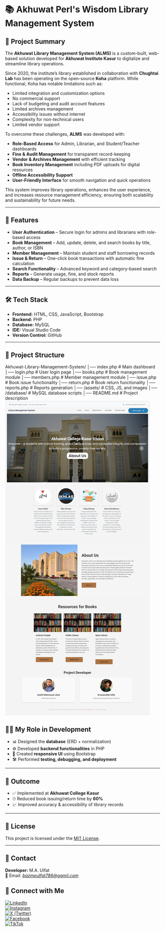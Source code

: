 # 📚 Akhuwat Perl's Wisdom Library Management System  

## 📄 Project Summary  

The **Akhuwat Library Management System (ALMS)** is a custom-built, web-based solution developed for **Akhuwat Institute Kasur** to digitalize and streamline library operations.  

Since 2020, the institute’s library established in collaboration with **Chughtai Lab** has been operating on the open-source **Koha** platform. While functional, Koha has notable limitations such as:  
- Limited integration and customization options  
- No commercial support  
- Lack of budgeting and audit account features  
- Limited archives management  
- Accessibility issues without internet  
- Complexity for non-technical users  
- Limited vendor support  

To overcome these challenges, **ALMS** was developed with:  
- **Role-Based Access** for Admin, Librarian, and Student/Teacher dashboards  
- **Fine & Audit Management** for transparent record-keeping  
- **Vendor & Archives Management** with efficient tracking  
- **Book Inventory Management** including PDF uploads for digital resources  
- **Offline Accessibility Support**  
- **User-Friendly Interface** for smooth navigation and quick operations  

This system improves library operations, enhances the user experience, and increases resource management efficiency, ensuring both scalability and sustainability for future needs.  

---

## 🚀 Features  
- **User Authentication** – Secure login for admins and librarians with role-based access  
- **Book Management** – Add, update, delete, and search books by title, author, or ISBN  
- **Member Management** – Maintain student and staff borrowing records  
- **Issue & Return** – One-click book transactions with automatic fine calculation  
- **Search Functionality** – Advanced keyword and category-based search  
- **Reports** – Generate usage, fine, and stock reports  
- **Data Backup** – Regular backups to prevent data loss  

---

## 🛠️ Tech Stack  
- **Frontend:** HTML, CSS, JavaScript, Bootstrap  
- **Backend:** PHP  
- **Database:** MySQL  
- **IDE:** Visual Studio Code  
- **Version Control:** GitHub  

---

## 📂 Project Structure  
Akhuwat-Library-Management-System/
│── index.php # Main dashboard
│── login.php # User login page
│── books.php # Book management module
│── members.php # Member management module
│── issue.php # Book issue functionality
│── return.php # Book return functionality
│── reports.php # Reports generation
│── /assets/ # CSS, JS, and images
│── /database/ # MySQL database scripts
│── README.md # Project description
![images](web1.jpeg)

## 🧑‍💻 My Role in Development
- 📊 Designed the **database** (ERD + normalization)  
- ⚙️ Developed **backend functionalities** in PHP  
- 🎨 Created **responsive UI** using Bootstrap  
- 🛠 Performed **testing, debugging, and deployment**  

---

## 🎯 Outcome
- ✅ Implemented at **Akhuwat College Kasur**  
- ⏱ Reduced book issuing/return time by **60%**  
- 📈 Improved accuracy & accessibility of library records  

---

## 📜 License
This project is licensed under the [MIT License](LICENSE).  

---

## 💌 Contact
**Developer:** M.A. Ulfat  
📧 Email: *bazmeulfat786@gamil.com*  
## 📱 Connect with Me  

[![LinkedIn](https://img.shields.io/badge/LinkedIn-0077B5?style=for-the-badge&logo=linkedin&logoColor=white)](https://www.linkedin.com/in/m-a-ulfat/)  
[![Instagram](https://img.shields.io/badge/Instagram-E4405F?style=for-the-badge&logo=instagram&logoColor=white)](https://www.instagram.com/m.a._ulfat/)  
[![X (Twitter)](https://img.shields.io/badge/X-1DA1F2?style=for-the-badge&logo=x-twitter&logoColor=white)](https://x.com/MAUlfat7)  
[![Facebook](https://img.shields.io/badge/Facebook-1877F2?style=for-the-badge&logo=facebook&logoColor=white)](https://www.facebook.com/profile.php?id=100086778335996)  
[![TikTok](https://img.shields.io/badge/TikTok-000000?style=for-the-badge&logo=tiktok&logoColor=white)](https://www.tiktok.com/@m.a.ulfat1)  

 
